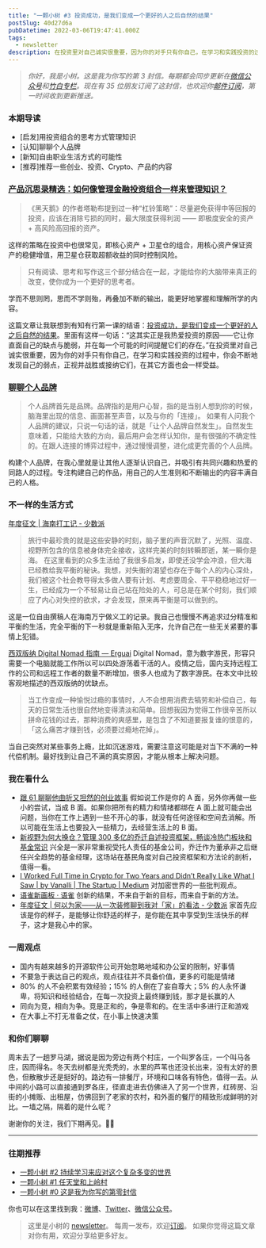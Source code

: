 ```yaml
---
title: "一颗小树 #3 投资成功，是我们变成一个更好的人之后自然的结果"
postSlug: 40d27d6a
pubDatetime: 2022-03-06T19:47:41.000Z
tags:
  - newsletter
description: 在投资里对自己诚实很重要，因为你的对手只有你自己，在学习和实践投资的过程中，你会不断地发现自己的弱点，正视并战胜或接纳它们，在其它方面也会一样受益。
---
```


> _你好，我是小树。这是我为你写的第 3 封信。每期都会同步更新在[微信公众号](https://weixin.sogou.com/weixin?query=a_warm_tree)和[竹白专栏](https://xiaoshu.zhubai.love)。现在有 35 位朋友订阅了这封信，也欢迎你[邮件订阅](https://xiaoshu.zhubai.love)，第一时间收到更新推送。_

### 本期导读

- [启发]用投资组合的思考方式管理知识
- [认知]聊聊个人品牌
- [新知]自由职业生活方式的可能性
- [推荐]推荐一些创业、投资、Crypto、产品的内容

### [产品沉思录精选：如何像管理金融投资组合一样来管理知识？](http://mp.weixin.qq.com/s?__biz=MzI3NDEzMjIyMQ==&mid=2649474667&idx=1&sn=1bc79ebcd0f1148de199443d1c44d729&chksm=f307dbf9c47052ef4f055debc66745d186af69af607c400fc9c9ce4adf768bf93f19adef6cc3&mpshare=1&scene=1&srcid=0303OdyVnpWWfCNLGAdSUzUJ&sharer_sharetime=1646303701962&sharer_shareid=e4bc5661c05293d7b18061b99eae5dd1#rd)

> 《黑天鹅》的作者塔勒布提到过一种“杠铃策略”：尽量避免获得中等回报的投资，应该在消除亏损的同时，最大限度获得利润 —— 即极度安全的资产 + 高风险高回报的资产。

这样的策略在投资中也很常见，即核心资产 + 卫星仓的组合，用核心资产保证资产的稳健增值，用卫星仓获取超额收益的同时控制风险。

> 只有阅读、思考和写作这三个部分结合在一起，才能给你的大脑带来真正的改变，使你成为一个更好的思考者。

学而不思则罔，思而不学则殆，再叠加不断的输出，能更好地掌握和理解所学的内容。

这篇文章让我联想到有知有行第一课的结语：[投资成功，是我们变成一个更好的人之后自然的结果](https://youzhiyouxing.cn/materials/200)。里面有这样一句话：“这其实正是我热爱投资的原因——它让你直面自己的缺点与脆弱，并在每一个可能的时间提醒它们的存在。”在投资里对自己诚实很重要，因为你的对手只有你自己，在学习和实践投资的过程中，你会不断地发现自己的弱点，正视并战胜或接纳它们，在其它方面也会一样受益。

### [聊聊个人品牌](http://mp.weixin.qq.com/s?__biz=MjM5NDkyNTUzOA==&mid=2657925691&idx=1&sn=b1d020d08eee2d96d2a1af29a5639d70&chksm=bd1844b68a6fcda067457242f1170156868e430cca1a843f8c0f4d2d0fa1ec6fcc8da25e7787&mpshare=1&scene=1&srcid=03021eB8VEWUxkO085gcNmt7&sharer_sharetime=1646225137395&sharer_shareid=e4bc5661c05293d7b18061b99eae5dd1#rd)

> 个人品牌首先是品牌。品牌指的是用户心智，指的是当别人想到你的时候，脑海里出现的信息、画面甚至声音，以及与你的「连接」。
> 如果有人问我个人品牌的建议，只说一句话的话，就是「让个人品牌自然发生」。自然发生意味着，只能给大致的方向，最后用户会怎样认知你，是有很强的不确定性的。在跟人连接的博弈过程中，通过慢慢调整，进化成更完善的个人品牌。

构建个人品牌，在我心里就是让其他人逐渐认识自己，并吸引有共同兴趣和热爱的同路人的过程。专注构建自己的作品，用自己的人生准则和不断输出的内容丰满自己的人格。

### 不一样的生活方式

[年度征文 | 海南打工记 - 少数派](https://sspai.com/post/71720)

> 旅行中最珍贵的就是这些安静的时刻，脑子里的声音沉默了，光照、温度、视野所包含的信息被身体完全接收，这样完美的时刻转瞬即逝，某一瞬你是海。
> 在这里看到的众多生活给了我很多启发，即使还没学会冲浪，但大海已经教给我平衡的秘诀。我想，对失衡的渴望也存在于每个人的内心深处，我们被这个社会教导得太多做人要有计划、考虑要周全、平平稳稳地过好一生，已经成为一个不轻易让自己站在险处的人，可总是在某个时刻，我们顺应了内心对失控的欲求，才会发现，原来再平衡是可以做到的。

这是一位自由撰稿人在海南万宁做义工的记录。我自己也慢慢不再追求过分精准和平衡的生活，完全平衡的下一秒就是重新陷入无序，允许自己在一些无关紧要的事情上犯错。

[西双版纳 Digital Nomad 指南 — Erguai](https://mirror.xyz/0x40d96AF846202Ebfb6677601B5d1c19B5106feab/ukDejIxhjnBHQIyt2zbYW4OYBgLZxI5ByjIk0rYuklY?continueFlag=7a057beec2b702826a82d84b17719a69)
Digital Nomad，意为数字游民，形容只需要一个电脑就能工作所以可以四处游荡着干活的人。疫情之后，国内支持远程工作的公司和远程工作者的数量不断增加，很多人也成为了数字游民。在本文中比较客观地描述的西双版纳的优缺点。

> 当工作变成一种愉悦过瘾的事情时，人不会想用消费去犒劳和补偿自己，每天的日常生活也很自然地变得清淡和简单。回想我因为觉得工作很辛苦所以拼命花钱的过去，那种消费的爽感里，是包含了不知道要报复谁的恨意的，「这么痛苦才赚到钱，必须要过瘾地花掉」。

当自己突然对某些事务上瘾，比如沉迷游戏，需要注意这可能是对当下不满的一种代偿机制。最好找到让自己不满的真实原因，才能从根本上解决问题。

### 我在看什么

- [跟 61 聊聊他曲折又坦然的创业故事](http://mp.weixin.qq.com/s?__biz=MjM5NDkyNTUzOA==&mid=2657925685&idx=1&sn=cacbae3949aa4d1ba054859bbb688cdc&chksm=bd1844b88a6fcdae605a3911b93cc567c5b73fe163a0061eba20d0f3637585d4b007a19f2ccf&mpshare=1&scene=1&srcid=0228INo635l9TRRT5JaFVwF1&sharer_sharetime=1646046887610&sharer_shareid=e4bc5661c05293d7b18061b99eae5dd1#rd) 假如说工作是你的 A 面，另外你再做一些小的尝试，当成 B 面。如果你把所有的精力和情绪都绑在 A 面上就可能会出问题，当你在工作上遇到一些不开心的事，就没有任何途径和空间去消解。所以可能在生活上也要投入一些精力，去经营生活上的 B 面。
- [新视野为何大换仓？管理 300 多亿的乔迁自述投资框架，畅谈冷热门板块和基金常识](http://mp.weixin.qq.com/s?__biz=MzI1MTYzMDY3Mw==&mid=2247485794&idx=1&sn=c8ed213ef1e96128192cd354465e284d&chksm=e9f14c5cde86c54a630ce7a64a16f41ff0eab500be1d68a7f8568c9f29e437f6a877b5f1a41d&mpshare=1&scene=1&srcid=0303zbmPfCJoCEsee52A8fMS&sharer_sharetime=1646283865484&sharer_shareid=e4bc5661c05293d7b18061b99eae5dd1#rd) 兴全是一家非常重视受托人责任的基金公司，乔迁作为董承非之后继任兴全趋势的基金经理，这场站在基民角度对自己投资框架和方法论的剖析，值得一看。
- [I Worked Full Time in Crypto for Two Years and Didn’t Really Like What I Saw | by Vanalli | The Startup | Medium](https://medium.com/swlh/i-worked-full-time-in-crypto-for-two-years-and-didnt-really-like-what-i-saw-39382fa103a7) 对加密世界的一些批判观点。
- [语雀新画板 · 语雀](https://www.yuque.com/seeconf/2022/hvd44m) 创新的结果，不来自于新的目标，而来自于新的方法。
- [年度征文 | 何以为家——从一次装修聊到我对「家」的看法 - 少数派](https://sspai.com/post/71746) 家首先应该是你的样子，是能够让你舒适的样子，是你能在其中享受到生活快乐的样子，这才是我心中的家。

### 一周观点

- 国内有越来越多的开源软件公司开始忽略地域和办公室的限制，好事情
- 不要急于表达自己的观点，观点往往并不具备价值，更多的可能是情绪
- 80% 的人不会积累有效经验；15% 的人倒在了妄自尊大；5% 的人永怀谦卑，将知识和经验结合，在每一次投资上最终赚到钱，那才是长赢的人
- 同向为竞，相向为争。竞是正和的，争是零和的。在生活中多进行正和游戏
- 在大事上不打无准备之仗，在小事上快速决策

### 和你们聊聊

周末去了一趟罗马湖，据说是因为旁边有两个村庄，一个叫罗各庄，一个叫马各庄，因而得名。冬天去树都是光秃秃的，水里的芦苇也还没长出来，没有太好的景色，但散散步还是挺好的。路边有一排餐厅，环境和口味各有特色，值得一去。从中间的小路可以直接通到罗各庄，径直走进去仿佛进入了另一个世界，红砖房、沿街的小摊贩、出租屋，仿佛回到了老家的农村，和外面的餐厅的精致形成鲜明的对比。一墙之隔，隔着的是什么呢？

谢谢你的关注，我们下期再见。👋🏻

---

### 往期推荐

- [一颗小树 #2 持续学习来应对这个复杂多变的世界](https://xiaoshu.zhubai.love/posts/2109899246785503232)
- [一颗小树 #1 任天堂和上岭村](https://xiaoshu.zhubai.love/posts/2107172142524608512)
- [一颗小树 #0 这是我为你写的第零封信](https://xiaoshu.zhubai.love/posts/2107165648034942976)

你也可以在这里找到我：[微博](https://weibo.com/u/5361470927)、[Twitter](https://twitter.com/yeshu_in_future)、[微信公众号](https://weixin.sogou.com/weixin?query=a_warm_tree)。

> 这里是小树的 [newsletter](https://xiaoshu.zhubai.love)。 每周一发布，欢迎[订阅](https://xiaoshu.zhubai.love)。
> 如果你觉得这篇文章对你有用，欢迎分享给更多好友。
